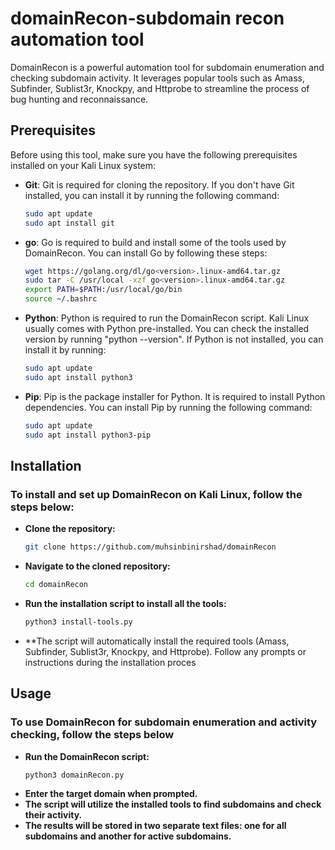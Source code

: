 # domainRecon-subdomain recon automation tool

DomainRecon is a powerful automation tool for subdomain enumeration and checking subdomain activity. It leverages popular tools such as Amass, Subfinder, Sublist3r, Knockpy, and Httprobe to streamline the process of bug hunting and reconnaissance.

## Prerequisites

Before using this tool, make sure you have the following prerequisites installed on your Kali Linux system:

- **Git**: Git is required for cloning the repository. If you don't have Git installed, you can install it by running the following command:

   ```bash
   sudo apt update
   sudo apt install git

- **go**:  Go is required to build and install some of the tools used by DomainRecon. You can install Go by following these steps:

    ```bash
    wget https://golang.org/dl/go<version>.linux-amd64.tar.gz
    sudo tar -C /usr/local -xzf go<version>.linux-amd64.tar.gz
    export PATH=$PATH:/usr/local/go/bin
    source ~/.bashrc

- **Python**: Python is required to run the DomainRecon script. Kali Linux usually comes with Python pre-installed. You can check the installed version by 
    running  "python --version". If Python is not installed, you can install it by running:
    
    ```bash
    sudo apt update
    sudo apt install python3

- **Pip**: Pip is the package installer for Python. It is required to install Python dependencies. You can install Pip by running the following command:

    ```bash
    sudo apt update
    sudo apt install python3-pip

 ## Installation
  
 ### To install and set up DomainRecon on Kali Linux, follow the steps below:
  - **Clone the repository:**
    ```bash
    git clone https://github.com/muhsinbinirshad/domainRecon
- **Navigate to the cloned repository:**
    ```bash
    cd domainRecon
- **Run the installation script to install all the tools:**
    ```bash
    python3 install-tools.py

- **The script will automatically install the required tools (Amass, Subfinder, Sublist3r, Knockpy, and Httprobe). Follow any prompts or instructions during the installation proces
## Usage
### To use DomainRecon for subdomain enumeration and activity checking, follow the steps below

   - **Run the DomainRecon script:**
     ```bash
     python3 domainRecon.py

 - **Enter the target domain when prompted.**
 - **The script will utilize the installed tools to find subdomains and check their activity.**
 - **The results will be stored in two separate text files: one for all subdomains and another for active subdomains.**


